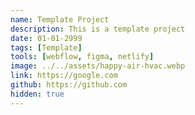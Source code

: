 ```yaml
---
name: Template Project
description: This is a template project
date: 01-01-2999
tags: [Template]
tools: [webflow, figma, netlify]
image: ../../assets/happy-air-hvac.webp
link: https://google.com
github: https://github.com
hidden: true
---
```

